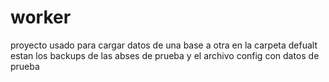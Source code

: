 # worker
proyecto usado para cargar datos de una base a otra
en la carpeta defualt estan los backups de las abses de prueba y el archivo config con datos de prueba